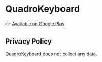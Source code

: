 # QuadroKeyboard

👉 [Available on Google Play](https://play.google.com/store/apps/details?id=com.vankorno.quadrokeyboard&pcampaignid=web_share)




## Privacy Policy

QuadroKeyboard does not collect any data.




